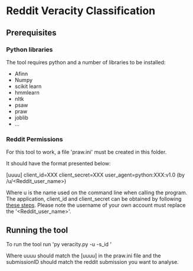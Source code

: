 # Reddit Veracity Classification

## Prerequisites

### Python libraries
The tool requires python and a number of libraries to be installed:

* Afinn
* Numpy
* scikit learn
* hmmlearn
* nltk
* psaw
* praw
* joblib
* ...

### Reddit Permissions
For this tool to work, a file 'praw.ini' must be created in this folder.

It should have the format presented below:

[uuuu]
client_id=XXX
client_secret=XXX
user_agent=python:XXX:v1.0 (by /u/<Reddit_user_name>)

Where u is the name used on the command line when calling the program.
The application, client_id and client_secret can be obtained by following [these steps](https://github.com/reddit-archive/reddit/wiki/OAuth2).
Please note the username of your own account must replace the '<Reddit_user_name>'.

## Running the tool

To run the tool run 'py veracity.py -u <uuuu> -s_id <submissionID>'

Where uuuu should match the [uuuu] in the praw.ini file and the submissionID should match the reddit submission you want to analyse.

